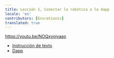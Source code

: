 ```yaml
---
title: Lección 1, Conectar la robótica a la dapp
locale: 'es' 
contributors: [Ensrationis]
translated: true
---
```


https://youtu.be/NOQxyojvaao

- [Instrucción de texto](/docs/get-weather-on-fuji-mountain/)
- [Dapp](https://dapp.robonomics.network/#/)
